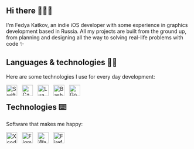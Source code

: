 ## Hi there 🏄🏻‍♂️

I'm Fedya Katkov, an indie iOS developer with some experience in graphics development based in Russia. All my projects are built from the ground up, from planning and designing all the way to solving real-life problems with code ✨

## Languages & technologies 🧑‍💻

Here are some technologies I use for every day development:

<img align="left" alt="Swift" width="30" height="30" style="padding-right: 10px;" src="https://cdn.jsdelivr.net/npm/simple-icons@v14/icons/swift.svg" />
<img align="left" alt="C++" width="30" height="30" style="padding-right: 10px;" src="https://cdn.jsdelivr.net/npm/simple-icons@v14/icons/cplusplus.svg" />
<img align="left" alt="Lua" width="30" height="30" style="padding-right: 10px;" src="https://cdn.jsdelivr.net/npm/simple-icons@v14/icons/lua.svg" />
<img align="left" alt="Bash" width="30" height="30" style="padding-right: 10px;" src="https://cdn.jsdelivr.net/npm/simple-icons@v14/icons/gnubash.svg" />
<img align="left" alt="Google Gemini" width="30" height="30" style="padding-right: 10px;" src="https://cdn.jsdelivr.net/npm/simple-icons@v14/icons/googlegemini.svg" />
<br />

## Technologies ⌨️

Software that makes me happy:

<img align="left" alt="Xcode" style="padding-right: 10px;" width="30" height="30" src="https://cdn.jsdelivr.net/npm/simple-icons@v14/icons/xcode.svg" />
<img align="left" alt="Figma" style="padding-right: 10px;" width="30" height="30" src="https://cdn.jsdelivr.net/npm/simple-icons@v14/icons/figma.svg" />
<img align="left" alt="Warp" style="padding-right: 10px;" width="30" height="30" src="https://cdn.jsdelivr.net/npm/simple-icons@v14/icons/warp.svg" />
<img align="left" alt="Firefox" style="padding-right: 10px;" width="30" height="30" src="https://cdn.jsdelivr.net/npm/simple-icons@v14/icons/firefoxbrowser.svg" />
